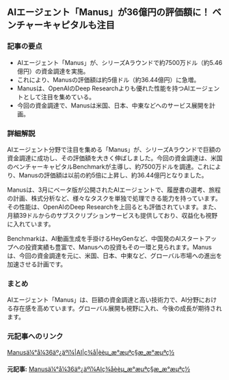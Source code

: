 ## AIエージェント「Manus」が36億円の評価額に！ ベンチャーキャピタルも注目

### 記事の要点

* AIエージェント「Manus」が、シリーズAラウンドで約7500万ドル（約5.46億円）の資金調達を実施。
* これにより、Manusの評価額は約5億ドル（約36.44億円）に急増。
* Manusは、OpenAIのDeep Researchよりも優れた性能を持つAIエージェントとして注目を集めている。
* 今回の資金調達で、Manusは米国、日本、中東などへのサービス展開を計画。

### 詳細解説

AIエージェント分野で注目を集める「Manus」が、シリーズAラウンドで巨額の資金調達に成功し、その評価額を大きく伸ばしました。今回の資金調達は、米国のベンチャーキャピタルBenchmarkが主導し、約7500万ドルを調達。これにより、Manusの評価額は以前の約5倍に上昇し、約36.44億円となりました。

Manusは、3月にベータ版が公開されたAIエージェントで、履歴書の選考、旅程の計画、株式分析など、様々なタスクを単独で処理できる能力を持っています。その性能は、OpenAIのDeep Researchを上回るとも評価されています。また、月額39ドルからのサブスクリプションサービスも提供しており、収益化も視野に入れています。

Benchmarkは、AI動画生成を手掛けるHeyGenなど、中国発のAIスタートアップへの投資実績も豊富で、Manusへの投資もその一環と見られます。Manusは、今回の資金調達を元に、米国、日本、中東など、グローバル市場への進出を加速させる計画です。

### まとめ

AIエージェント「Manus」は、巨額の資金調達と高い技術力で、AI分野における存在感を高めています。グローバル展開も視野に入れ、今後の成長が期待されます。

### 元記事へのリンク

[Manusä¼°å¼36äº¿äºï¼|AI|ç¾å|èèµ_æ°æµªç§æ_æ°æµªç½](https://k.sina.com.cn/article_6272667607_1763326d700100189a.html)


**元記事:** [Manusä¼°å¼36äº¿äºï¼AIç¾åèèµ_æ°æµªç§æ_æ°æµªç½](https://finance.sina.com.cn/tech/roll/2025-04-27/doc-ineuqumu9974036.shtml)